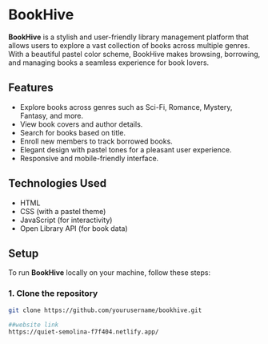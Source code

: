# BookHive

**BookHive** is a stylish and user-friendly library management platform that allows users to explore a vast collection of books across multiple genres. With a beautiful pastel color scheme, BookHive makes browsing, borrowing, and managing books a seamless experience for book lovers.
## Features
- Explore books across genres such as Sci-Fi, Romance, Mystery, Fantasy, and more.
- View book covers and author details.
- Search for books based on title.
- Enroll new members to track borrowed books.
- Elegant design with pastel tones for a pleasant user experience.
- Responsive and mobile-friendly interface.

## Technologies Used
- HTML
- CSS (with a pastel theme)
- JavaScript (for interactivity)
- Open Library API (for book data)

## Setup

To run **BookHive** locally on your machine, follow these steps:

### 1. Clone the repository
```bash
git clone https://github.com/yourusername/bookhive.git

##website link
https://quiet-semolina-f7f404.netlify.app/


